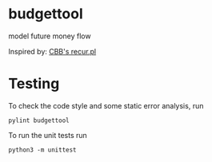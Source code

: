 # budgettool
model future money flow

Inspired by: [CBB's recur.pl](http://doc.gnu-darwin.org/cbb-man/cbb-man.html#SECTION00064000000000000000)

# Testing
To check the code style and some static error analysis, run
```
pylint budgettool
```

To run the unit tests run
```
python3 -m unittest
```
